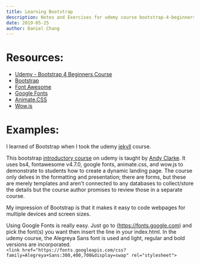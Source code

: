 ```yaml
---
title: Learning Bootstrap
description: Notes and Exercises for udemy course bootstrap-4-beginners-code-a-responsive-landing-page
date: 2019-05-25
author: Daniel Chang
---
```

# Resources:
- [Udemy - Bootstrap 4 Beginners Course](https://www.udemy.com/bootstrap-4-beginners-code-a-responsive-landing-page/)
- [Bootstrap](https://getbootstrap.com/docs/4.0/getting-started/introduction/)
- [Font Awesome](https://fontawesome.com/)
- [Google Fonts](https://fonts.google.com)
- [Animate.CSS](https://daneden.github.io/animate.css/)
- [Wow.js](https://wowjs.uk/)

# Examples:

I learned of Bootstrap when I took the udemy [jekyll](https://www.udemy.com/static-website-generator-fast-secure-sites-blogs-with-jekyll) course.  

This bootstrap [introductory course](https://www.udemy.com/bootstrap-4-beginners-code-a-responsive-landing-page/) on udemy is taught by [Andy Clarke](https://www.udemy.com/user/andyclarke6/).  It uses bs4, fontawesome v4.7.0, google fonts, animate.css, and wow.js to demonstrate to students how to create a dynamic landing page.  The course only delves in the formatting and presentation; there are forms, but these are merely templates and aren't connected to any databases to collect/store the details but the course author promises to review those in a separate course.

My impression of Bootstrap is that it makes it easy to code webpages for multiple devices and screen sizes.  

Using Google Fonts is really easy.  Just go to (https://fonts.google.com) and pick the font(s) you want then insert the line in your index.html.  In the udemy course, the Alegreya Sans font is used and light, regular and bold versions are incorporated. <br>
`<link href="https://fonts.googleapis.com/css?family=Alegreya+Sans:300,400,700&display=swap" rel="stylesheet">`
